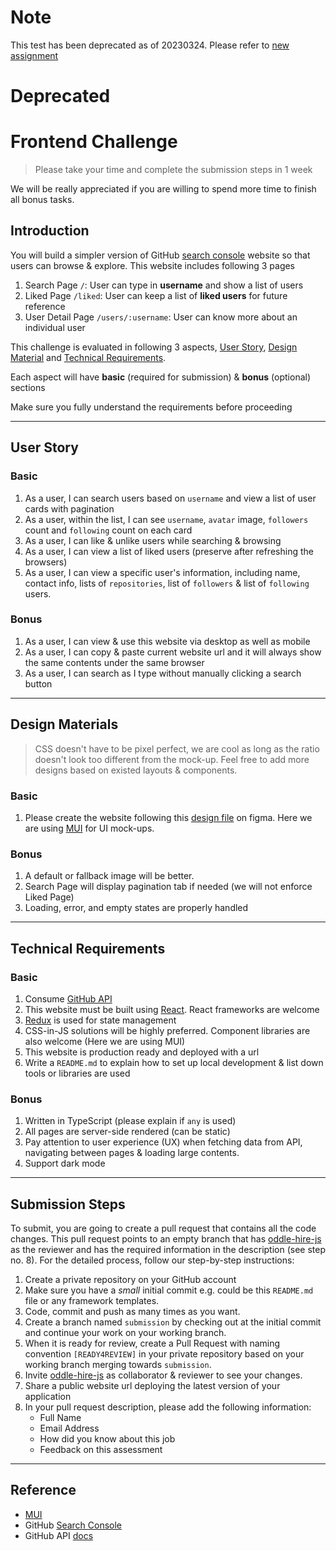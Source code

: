 # Note
This test has been deprecated as of 20230324. Please refer to [new assignment](https://codesandbox.io/p/sandbox/toggle-button-2ksm9s?file=%2FREADME.md)

# Deprecated

# Frontend Challenge

> Please take your time and complete the submission steps in 1 week

We will be really appreciated if you are willing to spend more time to finish all bonus tasks.

## Introduction

You will build a simpler version of GitHub [search console](https://github.com/search) website so that users can browse & explore. This website includes following 3 pages 

1. Search Page `/`: User can type in **username** and show a list of users 
2. Liked Page `/liked`: User can keep a list of **liked users** for future reference
3. User Detail Page `/users/:username`: User can know more about an individual user

This challenge is evaluated in following 3 aspects, [User Story](#user-story), [Design Material](#design-materials) and [Technical Requirements](#technical-requirements). 

Each aspect will have **basic** (required for submission) & **bonus** (optional) sections


Make sure you fully understand the requirements before proceeding

---

## User Story

### Basic

1. As a user, I can search users based on `username` and view a list of user cards with pagination
2. As a user, within the list, I can see `username`, `avatar` image, `followers` count and `following` count on each card
3. As a user, I can like & unlike users while searching & browsing
4. As a user, I can view a list of liked users (preserve after refreshing the browsers)
5. As a user, I can view a specific user's information, including name, contact info, lists of `repositories`, list of `followers` & list of `following` users.

### Bonus

1. As a user, I can view & use this website via desktop as well as mobile 
2. As a user, I can copy & paste current website url and it will always show the same contents under the same browser
3. As a user, I can search as I type without manually clicking a search button

---

## Design Materials 

 > CSS doesn't have to be pixel perfect, we are cool as long as the ratio doesn't look too different from the mock-up. Feel free to add more designs based on existed layouts & components.

### Basic

1. Please create the website following this [design file](https://www.figma.com/file/kt2BetKOPYrbGHhQcHy1SE/Oddle-Fe-Challenge) on figma. Here we are using [MUI](https://mui.com) for UI mock-ups. 

### Bonus

1. A default or fallback image will be better.
2. Search Page will display pagination tab if needed (we will not enforce Liked Page)
3. Loading, error, and empty states are properly handled

---

## Technical Requirements

### Basic

1. Consume [GitHub API](https://docs.github.com/en/rest)
2. This website must be built using [React](https://reactjs.org). React frameworks are welcome
3. [Redux](https://redux.js.org) is used for state management 
4. CSS-in-JS solutions will be highly preferred. Component libraries are also welcome (Here we are using MUI)
5. This website is production ready and deployed with a url
6. Write a `README.md` to explain how to set up local development & list down tools or libraries are used

### Bonus

1. Written in TypeScript (please explain if `any` is used)
2. All pages are server-side rendered (can be static)
3. Pay attention to user experience (UX) when fetching data from API, navigating between pages & loading large contents.
4. Support dark mode

---

## Submission Steps

To submit, you are going to create a pull request that contains all the code changes. This pull request points to an empty branch that has [oddle-hire-js](https://github.com/oddle-hire-js) as the reviewer and has the required information in the description (see step no. 8). For the detailed process, follow our step-by-step instructions: 

1. Create a private repository on your GitHub account
2. Make sure you have a *small* initial commit e.g. could be this `README.md` file or any framework templates.
3. Code, commit and push as many times as you want.
4. Create a branch named `submission` by checking out at the initial commit and continue your work on your working branch. 
5. When it is ready for review, create a Pull Request with naming convention `[READY4REVIEW]` in your private repository based on your working branch merging towards `submission`.
6. Invite [oddle-hire-js](https://github.com/oddle-hire-js) as collaborator & reviewer to see your changes.
7. Share a public website url deploying the latest version of your application
8. In your pull request description, please add the following information: 
    - Full Name
    - Email Address
    - How did you know about this job
    - Feedback on this assessment


----

## Reference

- [MUI](https://mui.com)
- GitHub [Search Console](https://github.com/search)
- GitHub API [docs](https://docs.github.com/en/rest)
